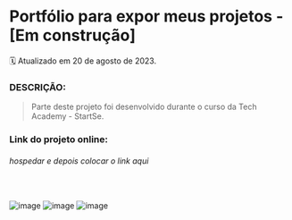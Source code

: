 # Portfólio para expor meus projetos - [Em construção]

:spiral_calendar: Atualizado em 20 de agosto de 2023.

### DESCRIÇÃO:

>Parte deste projeto foi desenvolvido durante o curso da Tech Academy - StartSe.

### Link do projeto online: 
###### *hospedar e depois colocar o link aqui*

<br>

![image](https://github.com/JoelmaCamargo/portfolio/assets/81381695/1b69c6de-72c1-4c45-9de9-1b8e52ede7ae)
![image](https://github.com/JoelmaCamargo/portfolio/assets/81381695/50a69c1b-dc22-44af-9ecf-69c859ed1170)
![image](https://github.com/JoelmaCamargo/portfolio/assets/81381695/336194a7-c913-428f-8ee2-c7c737bc2544)



